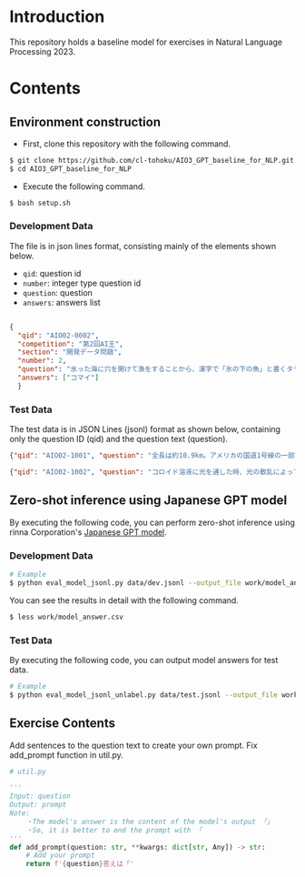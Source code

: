 # Introduction
This repository holds a baseline model for exercises in Natural Language Processing 2023.

# Contents
## Environment construction
- First, clone this repository with the following command.
```bash
$ git clone https://github.com/cl-tohoku/AIO3_GPT_baseline_for_NLP.git
$ cd AIO3_GPT_baseline_for_NLP
```

- Execute the following command.
```bash
$ bash setup.sh
```


### Development Data

The file is in json lines format, consisting mainly of the elements shown below.
- `qid`: question id
- `number`: integer type question id
- `question`: question
- `answers`: answers list
```json

{
  "qid": "AIO02-0002", 
  "competition": "第2回AI王", 
  "section": "開発データ問題",
  "number": 2, 
  "question": "氷った海に穴を開けて漁をすることから、漢字で「氷の下の魚」と書くタラ科の魚は何?",
  "answers": ["コマイ"]
  }

```
### Test Data
The test data is in JSON Lines (jsonl) format as shown below, containing only the question ID (qid) and the question text (question).
```json
{"qid": "AIO02-1001", "question": "全長は約10.9km。アメリカの国道1号線の一部である、フロリダ・キーズの島々を結ぶ橋の名前は何?"}

{"qid": "AIO02-1002", "question": "コロイド溶液に光を通した時、光の散乱によって道筋が見える、という現象を、発見者にちなんで何現象という?"}
```

## Zero-shot inference using Japanese GPT model
By executing the following code, you can perform zero-shot inference using rinna Corporation's [Japanese GPT model](https://huggingface.co/rinna/japanese-gpt-1b).
### Development Data
```bash
# Example
$ python eval_model_jsonl.py data/dev.jsonl --output_file work/model_answer.csv --save_model --sample 1000
```

You can see the results in detail with the following command.
```bash
$ less work/model_answer.csv
```

### Test Data
By executing the following code, you can output model answers for test data.
```bash
# Example
$ python eval_model_jsonl_unlabel.py data/test.jsonl --output_file work/model_answer.jsonl
```

## Exercise Contents
Add sentences to the question text to create your own prompt. Fix add_prompt function in util.py.
```python
# util.py

'''
Input: question
Output: prompt
Note:
    ・The model's answer is the content of the model's output 「」
    ・So, it is better to end the prompt with 「 
'''
def add_prompt(question: str, **kwargs: dict[str, Any]) -> str:
    # Add your prompt
    return f'{question}答えは「'

```
